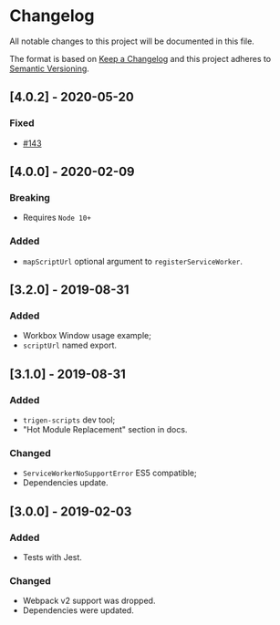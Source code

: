 # Changelog

All notable changes to this project will be documented in this file.

The format is based on [Keep a Changelog](http://keepachangelog.com/en/1.0.0/)
and this project adheres to [Semantic Versioning](http://semver.org/spec/v2.0.0.html).

<!--

DO NOT TOUCH. SAVE IT ON TOP.

## [semver] - date
### Added
- ...

### Changed
- ...

### Fixed
- ...

### Removed
- ...

-->

## [4.0.2] - 2020-05-20
### Fixed
- [#143](https://github.com/mohsen1/service-worker-loader/issues/143)

## [4.0.0] - 2020-02-09
### Breaking
- Requires `Node 10+`

### Added
- `mapScriptUrl` optional argument to `registerServiceWorker`.

## [3.2.0] - 2019-08-31
### Added
- Workbox Window usage example;
- `scriptUrl` named export.

## [3.1.0] - 2019-08-31
### Added
- `trigen-scripts` dev tool;
- "Hot Module Replacement" section in docs.

### Changed
- `ServiceWorkerNoSupportError` ES5 compatible;
- Dependencies update.


## [3.0.0] - 2019-02-03
### Added
- Tests with Jest.

### Changed
- Webpack v2 support was dropped.
- Dependencies were updated.
